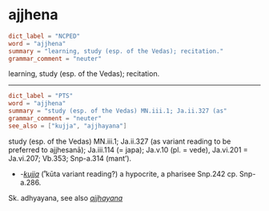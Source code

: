 # ajjhena

``` toml
dict_label = "NCPED"
word = "ajjhena"
summary = "learning, study (esp. of the Vedas); recitation."
grammar_comment = "neuter"
```

learning, study (esp. of the Vedas); recitation.

--------------------

``` toml
dict_label = "PTS"
word = "ajjhena"
summary = "study (esp. of the Vedas) MN.iii.1; Ja.ii.327 (as"
grammar_comment = "neuter"
see_also = ["kujja", "ajjhayana"]
```

study (esp. of the Vedas) MN.iii.1; Ja.ii.327 (as variant reading to be preferred to ajjhesanā); Ja.iii.114 (= japa); Ja.v.10 (pl. = vede), Ja.vi.201 = Ja.vi.207; Vb.353; Snp\-a.314 (mant’).

* *\-[kujja](kujja.md)* (˚kūta variant reading?) a hypocrite, a pharisee Snp.242 cp. Snp\-a.286.

Sk. adhyayana, see also *[ajjhayana](ajjhayana.md)*

